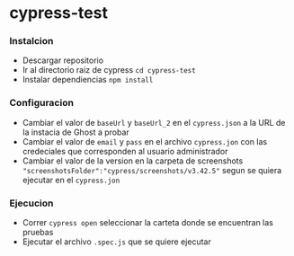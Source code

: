 # cypress-test

### Instalcion
- Descargar repositorio
- Ir al directorio raiz de cypress `cd cypress-test`
- Instalar dependiencias `npm install`

### Configuracion
- Cambiar el valor de `baseUrl` y `baseUrl_2` en el `cypress.json` a la URL de la instacia de Ghost a probar
- Cambiar el valor de `email` y `pass` en el archivo `cypress.jon` con las credeciales que corresponden al usuario administrador
- Cambiar el valor de la version en la carpeta de screenshots  `"screenshotsFolder":"cypress/screenshots/v3.42.5"` segun se quiera ejecutar en el `cypress.jon`

### Ejecucion
- Correr `cypress open` seleccionar la carteta donde se encuentran las pruebas
- Ejecutar el archivo `.spec.js` que se quiere ejecutar
